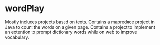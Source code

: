# wordPlay
Mostly includes projects based on texts.
Contains a mapreduce project in Java to count the words on a given page.
Contains a project to implement an extention to prompt dictionary words while on web to improve vocabulary.
